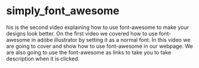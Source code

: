 # simply_font_awesome
his is the second video explaining how to use font-awesome to make your designs look better. On the first video we covered how to use font-awesome in adobe illustrator by setting it as a normal font. In this video we are going to cover and show how to use font-awesome in our webpage. We are also going to use the font-awesome as links to take you to take description when it is clicked. 

